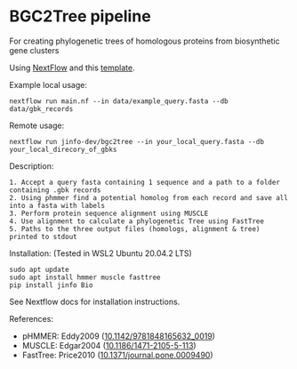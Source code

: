 # BGC2Tree pipeline

For creating phylogenetic trees of homologous proteins from biosynthetic gene clusters

Using [NextFlow](https://www.nextflow.io/docs/latest/index.html) and this [template](https://github.com/JBwdn/nextflow_template).

Example local usage: 

    nextflow run main.nf --in data/example_query.fasta --db data/gbk_records

Remote usage: 

    nextflow run jinfo-dev/bgc2tree --in your_local_query.fasta --db your_local_direcory_of_gbks

Description: 

    1. Accept a query fasta containing 1 sequence and a path to a folder containing .gbk records
    2. Using phmmer find a potential homolog from each record and save all into a fasta with labels
    3. Perform protein sequence alignment using MUSCLE
    4. Use alignment to calculate a phylogenetic Tree using FastTree
    5. Paths to the three output files (homologs, alignment & tree) printed to stdout

Installation: (Tested in WSL2 Ubuntu 20.04.2 LTS)

    sudo apt update
    sudo apt install hmmer muscle fasttree
    pip install jinfo Bio

See Nextflow docs for installation instructions.

References: 

- pHMMER: Eddy2009 ([10.1142/9781848165632_0019](https://doi.org/10.1142/9781848165632_0019))
- MUSCLE: Edgar2004 ([10.1186/1471-2105-5-113](https://doi.org/10.1186/1471-2105-5-113))
- FastTree: Price2010 ([10.1371/journal.pone.0009490](https://doi.org/10.1371/journal.pone.0009490))

